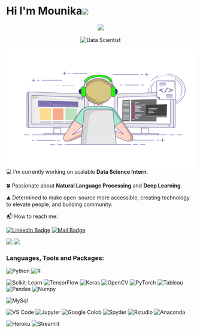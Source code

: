 <h1>Hi I'm Mounika<img src="https://media.giphy.com/media/hvRJCLFzcasrR4ia7z/giphy.gif" width="30px"></h1>
<p align="center"> <img src="https://komarev.com/ghpvc/?username=developedbysm&label=Profile%20views&color=0e75b6&style=flat" /> </p>

<p align="center"><img src="https://resources.github.com/assets/img/site/octocat-help.svg" alt="Data Scientist"/></p>

<img align="right" alt="GIF" src="https://github.com/developedbysm/developedbysm/blob/main/coding-freak.gif?raw=true" width="500" height="320" />

💻 I’m currently working on scalable **Data Science Intern**.

🍀 Passionate about **Natural Language Processing** and **Deep Learning**.

⛰️ Determined to make open-source more accessible, creating technology to elevate people, and building community.

📬 How to reach me: 

[![Linkedin Badge](https://img.shields.io/badge/-swastikmohanty-0e76a8?style=flat&labelColor=0e76a8&logo=linkedin&logoColor=white)](https://www.linkedin.com/in/moolam-mounika-a9b633214) 
[![Mail Badge](https://img.shields.io/badge/-swastik845-c0392b?style=flat&labelColor=c0392b&logo=gmail&logoColor=white)](mailto:moolammounika1002@gmail.com) 


<p float="left">
   <img src="https://github-readme-streak-stats.herokuapp.com/?user=developedbysm&currStreakNum=2FD3EB&fire=pink&sideLabels=F00" width="450"/>
   
   <img src="https://github-readme-stats-git-master.akanz1.vercel.app/api/top-langs/?username=developedbysm&layout=compact&hide_border=true&title_color=142d70" width="350"/>
</p>

### Languages, Tools and Packages:

![Python](https://img.shields.io/badge/Python-3776AB?style=for-the-badge&logo=python&logoColor=white)
![R](https://img.shields.io/badge/-R-276DC3?style=for-the-badge&logo=R)

![Scikit-Learn](https://img.shields.io/badge/scikit_learn-F7931E?style=for-the-badge&logo=scikit-learn&logoColor=white)
![TensorFlow](https://img.shields.io/badge/TensorFlow-FF6F00?style=for-the-badge&logo=TensorFlow&logoColor=white)
![Keras](https://img.shields.io/badge/Keras-D00000?style=for-the-badge&logo=Keras&logoColor=white)
![OpenCV](https://img.shields.io/badge/OpenCV-27338e?style=for-the-badge&logo=OpenCV&logoColor=white)
![PyTorch](https://img.shields.io/badge/PyTorch-EE4C2C?style=for-the-badge&logo=PyTorch&logoColor=white)
![Tableau](https://img.shields.io/badge/Tableau-E97627?style=for-the-badge&logo=Tableau&logoColor=white)
![Pandas](https://img.shields.io/badge/Pandas-2C2D72?style=for-the-badge&logo=pandas&logoColor=white)
![Numpy](https://img.shields.io/badge/Numpy-777BB4?style=for-the-badge&logo=numpy&logoColor=white)

![MySql](https://img.shields.io/badge/MySQL-00000F?style=for-the-badge&logo=mysql&logoColor=white)

![VS Code](https://img.shields.io/badge/VS_Code-0077AC?style=for-the-badge&logo=visual%20studio%20code&logoColor=white)
![Jupyter](https://img.shields.io/badge/Jupyter-F37626.svg?&style=for-the-badge&logo=Jupyter&logoColor=white)
![Google Colob](https://img.shields.io/badge/Colab-F9AB00?style=for-the-badge&logo=googlecolab&color=525252)
![Spyder](https://img.shields.io/badge/Spyder-838485?style=for-the-badge&logo=spyder%20ide&logoColor=maroon)
![Rstudio](https://img.shields.io/badge/RStudio-75AADB?style=for-the-badge&logo=RStudio&logoColor=white)
![Anaconda](https://img.shields.io/badge/Anaconda-44A833?style=for-the-badge&logo=Anaconda&logoColor=white)

![Heroku](https://img.shields.io/badge/Heroku-430098?style=for-the-badge&logo=heroku&logoColor=white)
![Streamlit](https://img.shields.io/badge/Streamlit-FF4B4B?style=for-the-badge&logo=Streamlit&logoColor=white)

<!--
**Moolammounika/Moolammounika** is a ✨ _special_ ✨ repository because its `README.md` (this file) appears on your GitHub profile.

Here are some ideas to get you started:

- 🔭 I’m currently working on ...
- 🌱 I’m currently learning ...
- 👯 I’m looking to collaborate on ...
- 🤔 I’m looking for help with ...
- 💬 Ask me about ...
- 📫 How to reach me: ...
- 😄 Pronouns: ...
- ⚡ Fun fact: ...
-->
